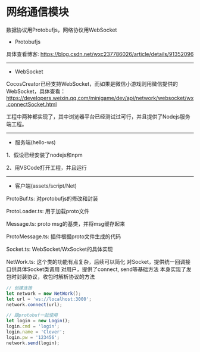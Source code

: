 # 网络通信模块

数据协议用Protobufjs，网络协议用WebSocket

- Protobufjs

具体查看博客: https://blog.csdn.net/wxc237786026/article/details/91352096

---

- WebSocket

CocosCreator已经支持WebSocket，而如果是微信小游戏则用微信提供的WebSocket，具体查看：https://developers.weixin.qq.com/minigame/dev/api/network/websocket/wx.connectSocket.html

工程中两种都实现了，其中浏览器平台已经测试过可行，并且提供了Nodejs服务端工程。

---

- 服务端(hello-ws)

1、假设已经安装了nodejs和npm

2、用VSCode打开工程，并且运行

---

- 客户端(assets/script/Net)

ProtoBuf.ts: 对protobufjs的修改和封装

ProtoLoader.ts: 用于加载proto文件

Message.ts: proto msg的基类，并将msg缓存起来

ProtoMessage.ts: 插件根据proto文件生成的代码

Socket.ts: WebSocket/WxSocket的具体实现

NetWork.ts: 这个类的功能有点复杂，后续可以简化
对Socket，提供统一回调接口供具体Socket类调用
对用户，提供了connect, send等基础方法
本身实现了发包时封装协议，收包时解析协议的方法

```typescript
// 创建连接
let network = new NetWork();
let url = 'ws://localhost:3000';
network.connect(url);

// 跟protobuf一起使用
let login = new Login();
login.cmd = 'login';
login.name = 'Clever';
login.pw = '123456';
network.send(login);
```
